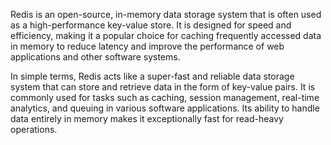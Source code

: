 Redis is an open-source, in-memory data storage system that is often used as a high-performance key-value store. It is designed for speed and efficiency, making it a popular choice for caching frequently accessed data in memory to reduce latency and improve the performance of web applications and other software systems.

In simple terms, Redis acts like a super-fast and reliable data storage system that can store and retrieve data in the form of key-value pairs. It is commonly used for tasks such as caching, session management, real-time analytics, and queuing in various software applications. Its ability to handle data entirely in memory makes it exceptionally fast for read-heavy operations.